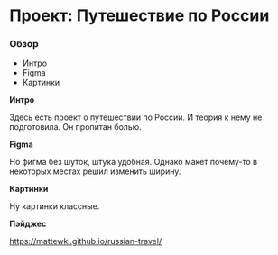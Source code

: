 # Проект: Путешествие по России

### Обзор
* Интро
* Figma
* Картинки

**Интро**

Здесь есть проект о путешествии по России.
И теория к нему не подготовила. Он пропитан болью.

**Figma**

Но фигма без шуток, штука удобная. Однако макет почему-то в некоторых местах решил изменить ширину.

**Картинки**

Ну картинки классные.

**Пэйджес**

https://mattewkl.github.io/russian-travel/
